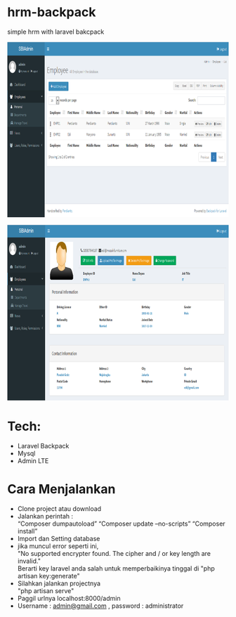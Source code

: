 # hrm-backpack
simple hrm with laravel bakcpack

<p align="center"><img height="400px" src="https://github.com/perdianto27/hrm-backpack/blob/master/sc1.png"></p>

<p align="center"><img height="400px" src="https://github.com/perdianto27/hrm-backpack/blob/master/sc2.png"></p>

# Tech:
- Laravel Backpack
- Mysql
- Admin LTE

# Cara Menjalankan
- Clone project atau download
- Jalankan perintah : <br>
“Composer dumpautoload”
“Composer update –no-scripts” 
“Composer install”
- Import dan Setting database
- jika muncul error seperti ini, <br>
"No supported encrypter found. The cipher and / or key length are invalid." <br>
Berarti key laravel anda salah untuk memperbaikinya tinggal di
"php artisan key:generate"
- Silahkan jalankan projectnya <br>
"php artisan serve"
- Paggil urlnya localhost:8000/admin
- Username : admin@gmail.com , password : administrator
